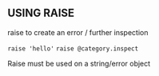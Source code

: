 ## USING RAISE

raise to create an error / further inspection

`raise 'hello'`
`raise @category.inspect`

Raise must be used on a string/error object